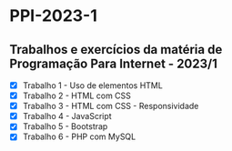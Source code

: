 # PPI-2023-1
Trabalhos e exercícios da matéria de Programação Para Internet - 2023/1
---
- [X] Trabalho 1 - Uso de elementos HTML
- [X] Trabalho 2 - HTML com CSS
- [X] Trabalho 3 - HTML com CSS - Responsividade
- [X] Trabalho 4 - JavaScript
- [X] Trabalho 5 - Bootstrap
- [X] Trabalho 6 - PHP com MySQL
